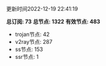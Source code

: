 更新时间2022-12-19 22:41:19

**总订阅: 73**
**总节点: 1322**
**有效节点: 483**
- trojan节点: 42
- v2ray节点: 287
- ss节点: 153
- ssr节点: 1
